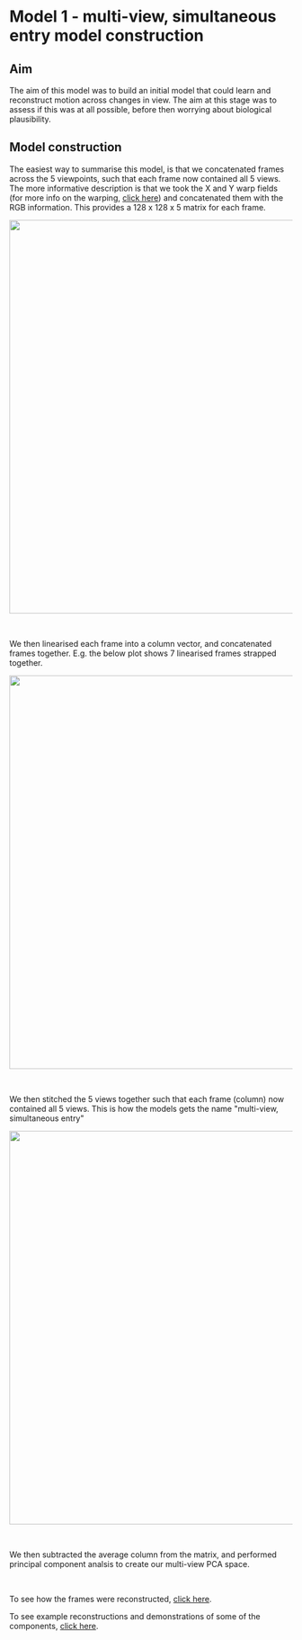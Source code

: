 # Model 1 - multi-view, simultaneous entry model construction

## Aim 
The aim of this model was to build an initial model that could learn and reconstruct motion across changes in view. The aim at this stage was to assess if this was at all possible, before then worrying about biological plausibility.

## Model construction
The easiest way to summarise this model, is that we concatenated frames across the 5 viewpoints, such that each frame now contained all 5 views.
The more informative description is that we took the X and Y warp fields (for more info on the warping, [click here](https://ryanelson1996.github.io/VSS_2023_Poster_Supplement/Warping.html)) and concatenated them with the RGB information. This provides a 128 x 128 x 5 matrix for each frame. 

<p align="center">
<img src="https://user-images.githubusercontent.com/58479570/234028096-88e293d7-cbe5-408a-8ff9-9c828b74fc17.png" width="700">
</p>
<br>

We then linearised each frame into a column vector, and concatenated frames together. E.g. the below plot shows 7 linearised frames strapped together. 
<p align="center">
<img src="https://user-images.githubusercontent.com/58479570/234027312-7158e419-a1ee-402f-90d0-59b446b04820.png" width="700">
</p>
<br>

We then stitched the 5 views together such that each frame (column) now contained all 5 views. This is how the models gets the name "multi-view, simultaneous entry"
<p align="center">
<img src="https://user-images.githubusercontent.com/58479570/234027636-6ddef865-aa57-4fdd-899f-17891b3a5556.png" width="700">
</p>
<br>

We then subtracted the average column from the matrix, and performed principal component analsis to create our multi-view PCA space.

<br>

To see how the frames were reconstructed, [click here](https://ryanelson1996.github.io/VSS_2023_Poster_Supplement/model_1_reconstructing_frames.html).

To see example reconstructions and demonstrations of some of the components, [click here](https://ryanelson1996.github.io/VSS_2023_Poster_Supplement/model_1_multi-view_simultaneious_entry.html).


